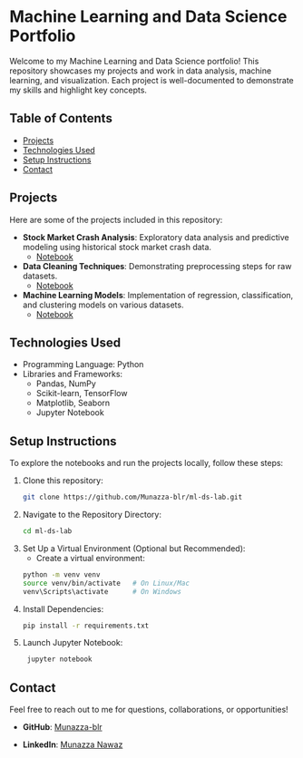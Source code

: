 # Machine Learning and Data Science Portfolio

Welcome to my Machine Learning and Data Science portfolio! This repository showcases my projects and work in data analysis, machine learning, and visualization. Each project is well-documented to demonstrate my skills and highlight key concepts.

## Table of Contents
- [Projects](#projects)
- [Technologies Used](#technologies-used)
- [Setup Instructions](#setup-instructions)
- [Contact](#contact)

## Projects

Here are some of the projects included in this repository:

- **Stock Market Crash Analysis**: Exploratory data analysis and predictive modeling using historical stock market crash data.
  - [Notebook](Stock_Market_Crash_Analysis.ipynb)
- **Data Cleaning Techniques**: Demonstrating preprocessing steps for raw datasets.
  - [Notebook](data_cleaning/cleaning_steps.ipynb)
- **Machine Learning Models**: Implementation of regression, classification, and clustering models on various datasets.
  - [Notebook](ml_models/models_overview.ipynb)

## Technologies Used

- Programming Language: Python
- Libraries and Frameworks:
  - Pandas, NumPy
  - Scikit-learn, TensorFlow
  - Matplotlib, Seaborn
  - Jupyter Notebook

## Setup Instructions

To explore the notebooks and run the projects locally, follow these steps:

1. Clone this repository:
   ```bash
   git clone https://github.com/Munazza-blr/ml-ds-lab.git

2. Navigate to the Repository Directory:
   ```bash
   cd ml-ds-lab
   
3. Set Up a Virtual Environment (Optional but Recommended):
    - Create a virtual environment:
     ```bash
   python -m venv venv
   source venv/bin/activate   # On Linux/Mac
   venv\Scripts\activate      # On Windows
   
4. Install Dependencies:
     ```bash
   pip install -r requirements.txt


5. Launch Jupyter Notebook:
   ```bash
    jupyter notebook


## Contact
Feel free to reach out to me for questions, collaborations, or opportunities!
- **GitHub**: [Munazza-blr](https://github.com/Munazza-blr/ml-ds-lab)

- **LinkedIn**: [Munazza Nawaz](https://www.linkedin.com/in/munazza-nawaz/)
